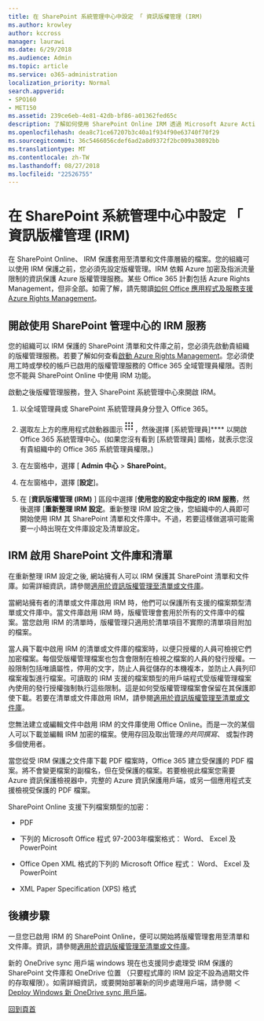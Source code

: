 ```yaml
---
title: 在 SharePoint 系統管理中心中設定 「 資訊版權管理 (IRM)
ms.author: krowley
author: kccross
manager: laurawi
ms.date: 6/29/2018
ms.audience: Admin
ms.topic: article
ms.service: o365-administration
localization_priority: Normal
search.appverid:
- SPO160
- MET150
ms.assetid: 239ce6eb-4e81-42db-bf86-a01362fed65c
description: 了解如何使用 SharePoint Online IRM 透過 Microsoft Azure Active Directory Rights Management Services (RMS) 來保護 SharePoint 清單和文件庫。
ms.openlocfilehash: dea8c71ce67207b3c40a1f934f90e63740f70f29
ms.sourcegitcommit: 36c5466056cdef6ad2a8d9372f2bc009a30892bb
ms.translationtype: MT
ms.contentlocale: zh-TW
ms.lasthandoff: 08/27/2018
ms.locfileid: "22526755"
---
```

# <a name="set-up-information-rights-management-irm-in-sharepoint-admin-center"></a>在 SharePoint 系統管理中心中設定 「 資訊版權管理 (IRM)

在 SharePoint Online、 IRM 保護套用至清單和文件庫層級的檔案。您的組織可以使用 IRM 保護之前，您必須先設定版權管理。IRM 依賴 Azure 加密及指派流量限制的資訊保護 Azure 版權管理服務。某些 Office 365 計劃包括 Azure Rights Management，但非全部。如需了解，請先閱讀[如何 Office 應用程式及服務支援 Azure Rights Management](https://docs.microsoft.com/azure/information-protection/understand-explore/office-apps-services-support)。
  
## <a name="turn-on-irm-service-using-sharepoint-admin-center"></a>開啟使用 SharePoint 管理中心的 IRM 服務

您的組織可以 IRM 保護的 SharePoint 清單和文件庫之前，您必須先啟動貴組織的版權管理服務。若要了解如何查看[啟動 Azure Rights Management](https://docs.microsoft.com/information-protection/deploy-use/activate-service)。您必須使用工時或學校的帳戶已啟用的版權管理服務的 Office 365 全域管理員權限。否則您不能與 SharePoint Online 中使用 IRM 功能。
  
啟動之後版權管理服務，登入 SharePoint 系統管理中心來開啟 IRM。
  
1. 以全域管理員或 SharePoint 系統管理員身分登入 Office 365。
    
2. 選取左上方的應用程式啟動器圖示![Office 365 中的應用程式啟動器圖示](media/e5aee650-c566-4100-aaad-4cc2355d909f.png)，然後選擇 [系統管理員]**** 以開啟 Office 365 系統管理中心。(如果您沒有看到 [系統管理員] 圖格，就表示您沒有貴組織中的 Office 365 系統管理員權限。) 
    
3. 在左窗格中，選擇 [ **Admin 中心** \> **SharePoint**。
    
4. 在左窗格中，選擇 [**設定**]。
    
5. 在 [**資訊版權管理 (IRM)** ] 區段中選擇 [**使用您的設定中指定的 IRM 服務**，然後選擇 [**重新整理 IRM 設定**。重新整理 IRM 設定之後，您組織中的人員即可開始使用 IRM 其 SharePoint 清單和文件庫中。不過，若要這樣做選項可能需要一小時出現在文件庫設定及清單設定。
    
## <a name="irm-enable-sharepoint-document-libraries-and-lists"></a>IRM 啟用 SharePoint 文件庫和清單
<a name="__toc220831191"> </a>

在重新整理 IRM 設定之後, 網站擁有人可以 IRM 保護其 SharePoint 清單和文件庫。如需詳細資訊，請參閱[適用於資訊版權管理至清單或文件庫](apply-irm-to-a-list-or-library.md)。
  
當網站擁有者的清單或文件庫啟用 IRM 時，他們可以保護所有支援的檔案類型清單或文件庫中。當文件庫啟用 IRM 時，版權管理會套用於所有的文件庫中的檔案。當您啟用 IRM 的清單時，版權管理只適用於清單項目不實際的清單項目附加的檔案。
  
當人員下載中啟用 IRM 的清單或文件庫的檔案時，以便只授權的人員可檢視它們加密檔案。每個受版權管理檔案也包含會限制在檢視之檔案的人員的發行授權。一般限制包括唯讀屬性，停用的文字，防止人員從儲存的本機複本，並防止人員列印檔案複製進行檔案。可讀取的 IRM 支援的檔案類型的用戶端程式受版權管理檔案內使用的發行授權強制執行這些限制。這是如何受版權管理檔案會保留在其保護即使下載。若要在清單或文件庫啟用 IRM，請參閱[適用於資訊版權管理至清單或文件庫](apply-irm-to-a-list-or-library.md)。
  
您無法建立或編輯文件中啟用 IRM 的文件庫使用 Office Online。而是一次的某個人可以下載並編輯 IRM 加密的檔案。使用存回及取出管理*的共同撰寫*、 或製作跨多個使用者。 
  
當您從受 IRM 保護之文件庫下載 PDF 檔案時，Office 365 建立受保護的 PDF 檔案。將不會變更檔案的副檔名，但在受保護的檔案。若要檢視此檔案您需要 Azure 資訊保護檢視器中，完整的 Azure 資訊保護用戶端，或另一個應用程式支援檢視受保護的 PDF 檔案。 
  
SharePoint Online 支援下列檔案類型的加密：
  
- PDF
    
- 下列的 Microsoft Office 程式 97-2003年檔案格式： Word、 Excel 及 PowerPoint
    
- Office Open XML 格式的下列的 Microsoft Office 程式： Word、 Excel 及 PowerPoint
    
- XML Paper Specification (XPS) 格式
    
## <a name="next-steps"></a>後續步驟
<a name="__toc220831191"> </a>

一旦您已啟用 IRM 的 SharePoint Online，便可以開始將版權管理套用至清單和文件庫。資訊，請參閱[適用於資訊版權管理至清單或文件庫](apply-irm-to-a-list-or-library.md)。
  
新的 OneDrive sync 用戶端 windows 現在也支援同步處理受 IRM 保護的 SharePoint 文件庫和 OneDrive 位置 （只要程式庫的 IRM 設定不設為過期文件的存取權限）。如需詳細資訊，或要開始部署新的同步處理用戶端，請參閱 ＜ [Deploy Windows 新 OneDrive sync 用戶端](https://support.office.com/article/3f3a511c-30c6-404a-98bf-76f95c519668)。
  
[回到頁首](set-up-irm-in-sp-admin-center.md#__top)
  

